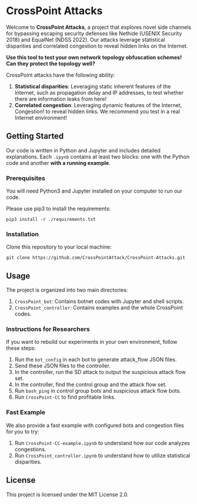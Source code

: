 # CrossPoint Attacks

Welcome to **CrossPoint Attacks**, a project that explores novel side channels for bypassing escaping security defenses like Nethide (USENIX Security 2018) and EqualNet (NDSS 2022). Our attacks leverage statistical disparities and correlated congestion to reveal hidden links on the Internet.

**Use this tool to test your own network topology obfuscation schemes! Can they protect the topology well?**

CrossPoint attacks have the following ability:

1. **Statistical disparities**: Leveraging static inherent features of the Internet, such as propagation delay and IP addresses, to test whether there are information leaks from here!
2. **Correlated congestion**: Leveraging dynamic features of the Internet, Congestion! to reveal hidden links. We recommend you test in a real Internet environment! 



## Getting Started

Our code is written in Python and Jupyter and includes detailed explanations. Each `.ipynb` contains at least two blocks: one with the Python code and another **with a running example**.

### Prerequisites

You will need Python3 and Jupyter installed on your computer to run our code.

Please use pip3 to install the requirements:

```
pip3 install -r ./requirements.txt
```

### Installation

Clone this repository to your local machine:

```
git clone https://github.com/CrossPointAttack/CrossPoint-Attacks.git
```

## Usage

The project is organized into two main directories:

1. `CrossPoint_bot`: Contains botnet codes with Jupyter and shell scripts.
2. `CrossPoint_controller`: Contains examples and the whole CrossPoint codes.

### Instructions for Researchers

If you want to rebuild our experiments in your own environment, follow these steps:

1. Run the `bot_config` in each bot to generate attack_flow JSON files.
2. Send these JSON files to the controller.
3. In the controller, run the SD attack to output the suspicious attack flow set.
4. In the controller, find the control group and the attack flow set.
5. Run `bash_ping` in control group bots and suspicious attack flow bots.
6. Run `CrossPoint-CC` to find profitable links.

### Fast Example

We also provide a fast example with configured bots and congestion files for you to try:

1. Run `CrossPoint-CC-example.ipynb` to understand how our code analyzes congestions.
2. Run `CrossPoint_controller.ipynb` to understand how to utilize statistical disparities.

## License

This project is licensed under the MIT License 2.0.

